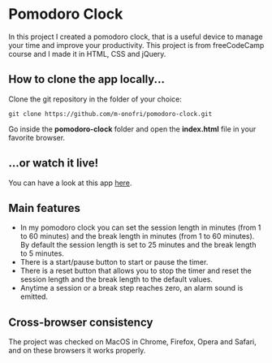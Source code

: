# Pomodoro Clock

In this project I created a pomodoro clock, that is a useful device to manage your time and improve your productivity.
This project is from freeCodeCamp course and I made it in HTML, CSS and jQuery.


## How to clone the app locally...

Clone the git repository in the folder of your choice:
```
git clone https://github.com/m-onofri/pomodoro-clock.git
```

Go inside the **pomodoro-clock** folder and open the **index.html** file in your favorite browser.


## ...or watch it live!

You can have a look at this app [here](https://m-onofri.github.io/pomodoro-clock/).


## Main features

* In my pomodoro clock you can set the session length in minutes (from 1 to 60 minutes) and the break length in minutes (from 1 to 60 minutes). By default the session length is set to 25 minutes and the break length to 5 minutes.
* There is a start/pause button to start or pause the timer.
* There is a reset button that allows you to stop the timer and reset the session length and the break length to the default values.
* Anytime a session or a break step reaches zero, an alarm sound is emitted.


## Cross-browser consistency 

The project was checked on MacOS in Chrome, Firefox, Opera and Safari, and on these browsers it works properly.

